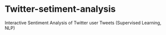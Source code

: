 # Twitter-setiment-analysis
Interactive Sentiment Analysis of Twitter user Tweets (Supervised Learning, NLP)

